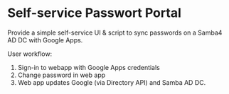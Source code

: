 Self-service Passwort Portal
============================================

Provide a simple self-service UI &amp; script to sync passwords on a Samba4 AD DC with Google Apps.

User workflow:
1. Sign-in to webapp with Google Apps credentials
2. Change password in web app
3. Web app updates Google (via Directory API) and Samba AD DC.

